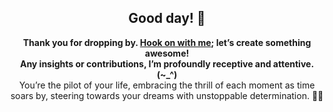 <!DOCTYPE html>
<html lang="en">
<body>

  <div style="text-align: center;">
    <h2>Good day! 👋</h2>
    <p>
      <strong>Thank you for dropping by. <a href ="mailto:amicableycot@gmail.com">Hook on with me</a>; let’s create something awesome!</strong><br>
      <strong>Any insights or contributions, I’m profoundly receptive and attentive. (~_^)</strong><br>
      You’re the pilot of your life, embracing the thrill of each moment as time soars by, steering towards your dreams with unstoppable determination. 🚀😄
    </p>
  </div>

</body>

</html>
  
<!--
- **lewiskirori/lewiskirori** is a ✨ _special_ ✨ repository!
- 🔭 I’m currently working on ...
- 👯 I’m looking to collaborate on ...
- 🤔 I’m looking for help with ...
- 💬 Ask me about ...
- 📫 How to reach me: ...
- 😄 Pronouns: ...
- ⚡ Fun fact: ...
- Avant-garde || forward-looking || progressive || revolutionary || ...
- Allied: the company && affiliated || working together with && Skilled craftsmanship allied to advanced technology.
- SOftware ARchitect ASpirant.
- The Future and the Present.
-->                                                     
